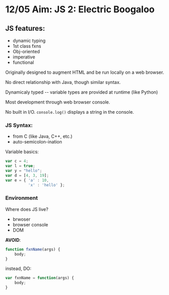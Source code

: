 # 12/05 Aim: JS 2: Electric Boogaloo

## JS features:
* dynamic typing
* 1st class fxns
* Obj-oriented
* imperative
* functional

Originally designed to augment HTML and be run locally on a web browser.

No direct relationship with Java, though similar syntax.

Dynamicaly typed -- variable types are provided at runtime (like Python)

Most development through web browser console.

No built in I/O. `console.log()` displays a string in the console.

### JS Syntax:

* from C (like Java, C++, etc.)
* auto-semicolon-ination

Variable basics:
```javascript
var c = 4;
var l = true;
var y = "hello";
var d = [4, 3, 19];
var e = { 'a' : 10,
          'x' : 'hello' };
```

### Environment

Where does JS live?
* brwoser
* browser console
* DOM

**AVOID**:
```javascript
function fxnName(args) {
    body;
}
```

instead, DO:

```javascript
var fxnName = function(args) {
    body;
}
````
